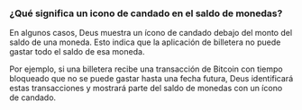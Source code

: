 ### ¿Qué significa un icono de candado en el saldo de monedas?

En algunos casos, Deus muestra un ícono de candado debajo del monto del saldo de una moneda. Esto indica que la aplicación de billetera no puede gastar todo el saldo de esa moneda.

Por ejemplo, si una billetera recibe una transacción de Bitcoin con tiempo bloqueado que no se puede gastar hasta una fecha futura, Deus identificará estas transacciones y mostrará parte del saldo de monedas con un ícono de candado.